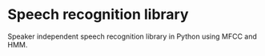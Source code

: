 # Speech recognition library

Speaker independent speech recognition library in Python using MFCC and HMM.

